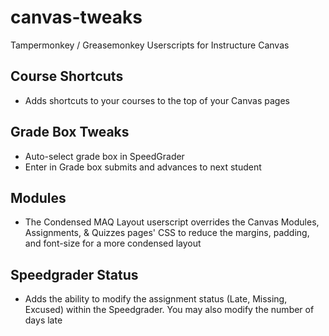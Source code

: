 # canvas-tweaks
Tampermonkey / Greasemonkey Userscripts for Instructure Canvas

## Course Shortcuts
* Adds shortcuts to your courses to the top of your Canvas pages

## Grade Box Tweaks
* Auto-select grade box in SpeedGrader
* Enter in Grade box submits and advances to next student

## Modules
* The Condensed MAQ Layout userscript overrides the Canvas Modules, Assignments, & Quizzes pages' CSS to reduce the margins, padding, and font-size for a more condensed layout

## Speedgrader Status
* Adds the ability to modify the assignment status (Late, Missing, Excused) within the Speedgrader. You may also modify the number of days late
